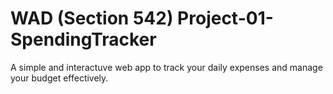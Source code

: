 # WAD (Section 542) Project-01-SpendingTracker
A simple and interactuve web app to track your daily expenses and manage your budget effectively.
